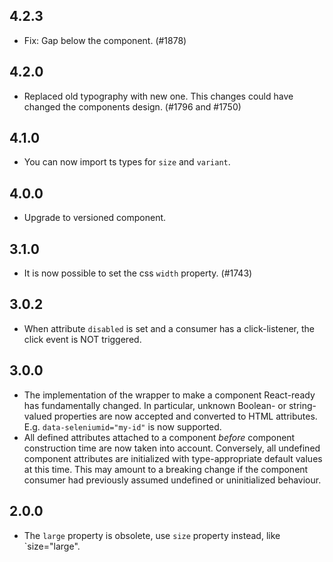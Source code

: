 ## 4.2.3

- Fix: Gap below the component. (#1878)

## 4.2.0

- Replaced old typography with new one. This changes could have changed the components design. (#1796 and #1750)

## 4.1.0

- You can now import ts types for `size` and `variant`.

## 4.0.0

- Upgrade to versioned component.

## 3.1.0

- It is now possible to set the css `width` property. (#1743)

## 3.0.2

- When attribute `disabled` is set and a consumer has a click-listener, the click event is NOT triggered.

## 3.0.0

- The implementation of the wrapper to make a component React-ready has
  fundamentally changed. In particular, unknown Boolean- or
  string-valued properties are now accepted and converted to HTML
  attributes. E.g. `data-seleniumid="my-id"` is now supported.
- All defined attributes attached to a component _before_ component
  construction time are now taken into account. Conversely, all undefined
  component attributes are initialized with type-appropriate default
  values at this time. This may amount to a breaking change if the
  component consumer had previously assumed undefined or uninitialized
  behaviour.

## 2.0.0

- The `large` property is obsolete, use `size` property instead, like `size="large".
